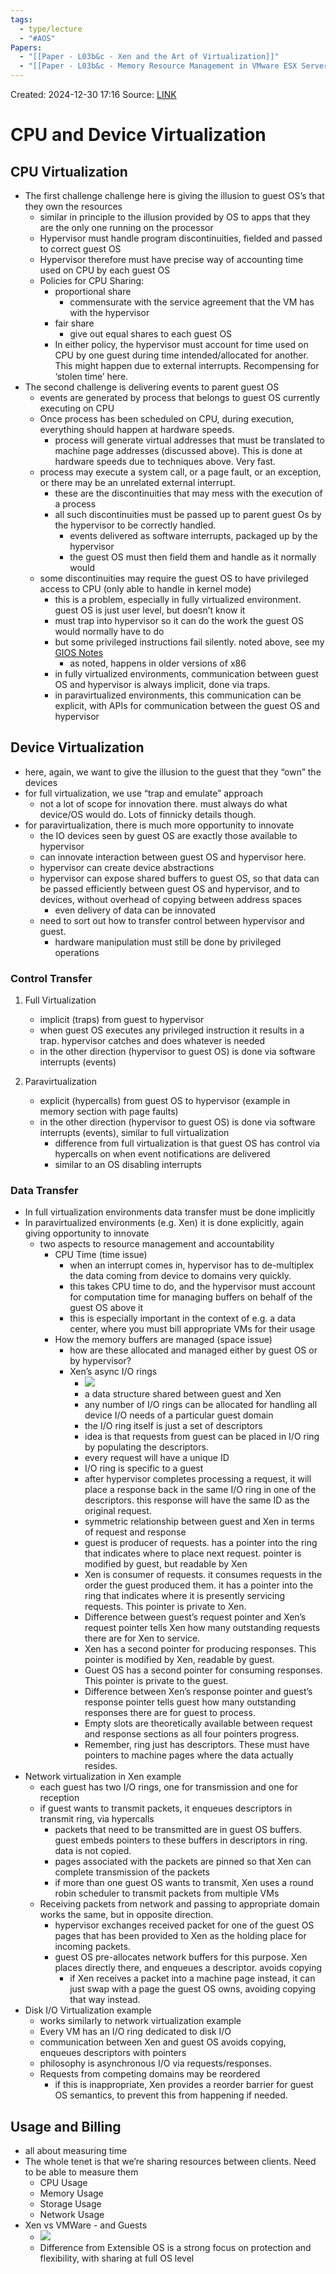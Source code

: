 ```yaml
---
tags:
  - type/lecture
  - "#AOS"
Papers:
  - "[[Paper - L03b&c - Xen and the Art of Virtualization]]"
  - "[[Paper - L03b&c - Memory Resource Management in VMware ESX Server]]"
---
```

Created: 2024-12-30 17:16
Source: [LINK](https://andrewrepp.com/aos_lec_L03)

# CPU and Device Virtualization

## CPU Virtualization

- The first challenge challenge here is giving the illusion to guest OS’s that they own the resources
    - similar in principle to the illusion provided by OS to apps that they are the only one running on the processor
    - Hypervisor must handle program discontinuities, fielded and passed to correct guest OS
    - Hypervisor therefore must have precise way of accounting time used on CPU by each guest OS
    - Policies for CPU Sharing:
        - proportional share
            - commensurate with the service agreement that the VM has with the hypervisor
        - fair share
            - give out equal shares to each guest OS
        - In either policy, the hypervisor must account for time used on CPU by one guest during time intended/allocated for another. This might happen due to external interrupts. Recompensing for ‘stolen time’ here.
- The second challenge is delivering events to parent guest OS
    - events are generated by process that belongs to guest OS currently executing on CPU
    - Once process has been scheduled on CPU, during execution, everything should happen at hardware speeds.
        - process will generate virtual addresses that must be translated to machine page addresses (discussed above). This is done at hardware speeds due to techniques above. Very fast.
    - process may execute a system call, or a page fault, or an exception, or there may be an unrelated external interrupt.
        - these are the discontinuities that may mess with the execution of a process
        - all such discontinuities must be passed up to parent guest Os by the hypervisor to be correctly handled.
            - events delivered as software interrupts, packaged up by the hypervisor
            - the guest OS must then field them and handle as it normally would
    - some discontinuities may require the guest OS to have privileged access to CPU (only able to handle in kernel mode)
        - this is a problem, especially in fully virtualized environment. guest OS is just user level, but doesn’t know it
        - must trap into hypervisor so it can do the work the guest OS would normally have to do
        - but some privileged instructions fail silently. noted above, see my [GIOS Notes](https://andrewrepp.com/gios_lec_P3L6.html)
            - as noted, happens in older versions of x86
        - in fully virtualized environments, communication between guest OS and hypervisor is always implicit, done via traps.
        - in paravirtualized environments, this communication can be explicit, with APIs for communication between the guest OS and hypervisor

## Device Virtualization

- here, again, we want to give the illusion to the guest that they “own” the devices
- for full virtualization, we use “trap and emulate” approach
    - not a lot of scope for innovation there. must always do what device/OS would do. Lots of finnicky details though.
- for paravirtualization, there is much more opportunity to innovate
    - the IO devices seen by guest OS are exactly those available to hypervisor
    - can innovate interaction between guest OS and hypervisor here.
    - hypervisor can create device abstractions
    - hypervisor can expose shared buffers to guest OS, so that data can be passed efficiently between guest OS and hypervisor, and to devices, without overhead of copying between address spaces
        - even delivery of data can be innovated
    - need to sort out how to transfer control between hypervisor and guest.
        - hardware manipulation must still be done by privileged operations

### Control Transfer

1. Full Virtualization
    
    - implicit (traps) from guest to hypervisor
    - when guest OS executes any privileged instruction it results in a trap. hypervisor catches and does whatever is needed
    - in the other direction (hypervisor to guest OS) is done via software interrupts (events)
2. Paravirtualization
    
    - explicit (hypercalls) from guest OS to hypervisor (example in memory section with page faults)
    - in the other direction (hypervisor to guest OS) is done via software interrupts (events), similar to full virtualization
        - difference from full virtualization is that guest OS has control via hypercalls on when event notifications are delivered
        - similar to an OS disabling interrupts

### Data Transfer

- In full virtualization environments data transfer must be done implicitly
- In paravirtualized environments (e.g. Xen) it is done explicitly, again giving opportunity to innovate
    - two aspects to resource management and accountability
        - CPU Time (time issue)
            - when an interrupt comes in, hypervisor has to de-multiplex the data coming from device to domains very quickly.
            - this takes CPU time to do, and the hypervisor must account for computation time for managing buffers on behalf of the guest OS above it
            - this is especially important in the context of e.g. a data center, where you must bill appropriate VMs for their usage
        - How the memory buffers are managed (space issue)
            - how are these allocated and managed either by guest OS or by hypervisor?
            - Xen’s async I/O rings
	            - ![](/img/L03c_xen_async_io_ring.png)
	            - a data structure shared between guest and Xen
                - any number of I/O rings can be allocated for handling all device I/O needs of a particular guest domain
                - the I/O ring itself is just a set of descriptors
                - idea is that requests from guest can be placed in I/O ring by populating the descriptors.
                - every request will have a unique ID
                - I/O ring is specific to a guest
                - after hypervisor completes processing a request, it will place a response back in the same I/O ring in one of the descriptors. this response will have the same ID as the original request.
                - symmetric relationship between guest and Xen in terms of request and response
                - guest is producer of requests. has a pointer into the ring that indicates where to place next request. pointer is modified by guest, but readable by Xen
                - Xen is consumer of requests. it consumes requests in the order the guest produced them. it has a pointer into the ring that indicates where it is presently servicing requests. This pointer is private to Xen.
                - Difference between guest’s request pointer and Xen’s request pointer tells Xen how many outstanding requests there are for Xen to service.
                - Xen has a second pointer for producing responses. This pointer is modified by Xen, readable by guest.
                - Guest OS has a second pointer for consuming responses. This pointer is private to the guest.
                - Difference between Xen’s response pointer and guest’s response pointer tells guest how many outstanding responses there are for guest to process.
                - Empty slots are theoretically available between request and response sections as all four pointers progress.
                - Remember, ring just has descriptors. These must have pointers to machine pages where the data actually resides.
- Network virtualization in Xen example
    - each guest has two I/O rings, one for transmission and one for reception
    - if guest wants to transmit packets, it enqueues descriptors in transmit ring, via hypercalls
        - packets that need to be transmitted are in guest OS buffers. guest embeds pointers to these buffers in descriptors in ring. data is not copied.
        - pages associated with the packets are pinned so that Xen can complete transmission of the packets
        - if more than one guest OS wants to transmit, Xen uses a round robin scheduler to transmit packets from multiple VMs
    - Receiving packets from network and passing to appropriate domain works the same, but in opposite direction.
        - hypervisor exchanges received packet for one of the guest OS pages that has been provided to Xen as the holding place for incoming packets.
        - guest OS pre-allocates network buffers for this purpose. Xen places directly there, and enqueues a descriptor. avoids copying
            - if Xen receives a packet into a machine page instead, it can just swap with a page the guest OS owns, avoiding copying that way instead.
- Disk I/O Virtualization example
    - works similarly to network virtualization example
    - Every VM has an I/O ring dedicated to disk I/O
    - communication between Xen and guest OS avoids copying, enqueues descriptors with pointers
    - philosophy is asynchronous I/O via requests/responses.
    - Requests from competing domains may be reordered
        - if this is inappropriate, Xen provides a reorder barrier for guest OS semantics, to prevent this from happening if needed.

## Usage and Billing

- all about measuring time
- The whole tenet is that we’re sharing resources between clients. Need to be able to measure them
    - CPU Usage
    - Memory Usage
    - Storage Usage
    - Network Usage
- Xen vs VMWare - and Guests
	- ![](/img/L03c_xen_vs_vmware.png)
	- Difference from Extensible OS is a strong focus on protection and flexibility, with sharing at full OS level